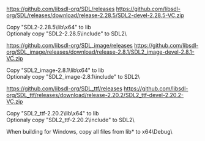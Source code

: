 
https://github.com/libsdl-org/SDL/releases
https://github.com/libsdl-org/SDL/releases/download/release-2.28.5/SDL2-devel-2.28.5-VC.zip

Copy "SDL2-2.28.5\lib\x64\" to lib\
Optionaly copy "SDL2-2.28.5\include" to SDL2\

https://github.com/libsdl-org/SDL_image/releases
https://github.com/libsdl-org/SDL_image/releases/download/release-2.8.1/SDL2_image-devel-2.8.1-VC.zip

Copy "SDL2_image-2.8.1\lib\x64\" to lib\
Optionaly copy "SDL2_image-2.8.1\include" to SDL2\

https://github.com/libsdl-org/SDL_ttf/releases
https://github.com/libsdl-org/SDL_ttf/releases/download/release-2.20.2/SDL2_ttf-devel-2.20.2-VC.zip

Copy "SDL2_ttf-2.20.2\lib\x64\" to lib\
Optionaly copy "SDL2_ttf-2.20.2\include" to SDL2\

When building for Windows, copy all files from lib\* to x64\Debug\
